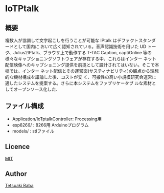 # IoTPtalk

## 概要
複数人が協調して文字起こしを行うことが可能な IPtalk はデファクトスタンダードとして国内に おいて広く認知されている。音声認識技術を用いた UD トーク、Julius2IPtalk、ブラウザ上で動作する T-TAC Caption, captiOnline 等の様々なキャプショニングソフトウェアが存在する中、これらはインター ネット配信映像へのキャプショニング提供を前提として設計されてはいない。そこで本稿では、インター ネット配信とその運営面(サスティナビリティ)の観点から理想的な機材構成を議論した後、コストが安 く、可搬性の高い小規模研究会運営に適したシステムを提案する。さらに本システムをファブリケータブ ルな素材としてオープンソース化した.

## ファイル構成
  - Application/IoTptalkController: Processing用
  - esp8266/ : 8266用 Arduinoプログラム
  - models/ : stlファイル

## Licence
[MIT](https://github.com/tcnksm/tool/blob/master/LICENCE)

## Author

[Tetsuaki Baba](https://github.com/TetsuakiBaba)
